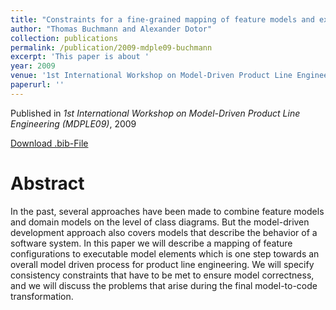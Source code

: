 ```yaml
---
title: "Constraints for a fine-grained mapping of feature models and executable domain models"
author: "Thomas Buchmann and Alexander Dotor"
collection: publications
permalink: /publication/2009-mdple09-buchmann
excerpt: 'This paper is about '
year: 2009
venue: '1st International Workshop on Model-Driven Product Line Engineering (MDPLE09)'
paperurl: ''
---
```


Published in *1st International Workshop on Model-Driven Product Line Engineering (MDPLE09)*, 2009


[Download .bib-File](https://tbuchmann.github.io/files/mdple09-buchmann.bib)

Abstract
=====

In the past, several approaches have been made to combine feature models and domain models on the level of class diagrams. But the model-driven development approach also covers models that describe the behavior of a software system. In this paper we will describe a mapping of feature configurations to executable model elements which is one step towards an overall model driven process for product line engineering. We will specify consistency constraints that have to be met to ensure model correctness, and we will discuss the problems that arise during the final model-to-code transformation.